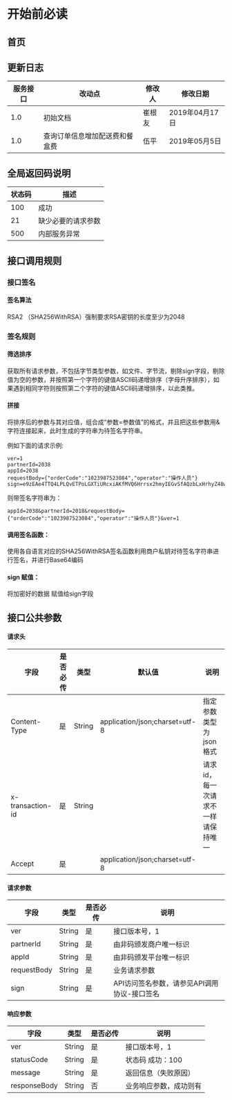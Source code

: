 # 开始前必读

## 首页

## 更新日志

| 服务接口 | 改动点   | 修改人 |    修改日期    |
| ------|  ------- | ----|  ------------|
|   1.0    | 初始文档 | 崔根友 | 2019年04月17日 |
|   1.0    | 查询订单信息增加配送费和餐盒费 | 伍平 | 2019年05月5日 |


## 全局返回码说明

|  状态码   |  描述 |
| -------|  ----|
|100|成功|
|21|缺少必要的请求参数|
|500|内部服务异常|


## 接口调用规则

### 接口签名

#### 签名算法

RSA2 （SHA256WithRSA）强制要求RSA密钥的长度至少为2048

### 签名规则

#### 筛选排序

获取所有请求参数，不包括字节类型参数，如文件、字节流，剔除sign字段，剔除值为空的参数，并按照第一个字符的键值ASCII码递增排序（字母升序排序），如果遇到相同字符则按照第二个字符的键值ASCII码递增排序，以此类推。

#### 拼接

将排序后的参数与其对应值，组合成“参数=参数值”的格式，并且把这些参数用&字符连接起来，此时生成的字符串为待签名字符串。

例如下面的请求示例:

```
ver=1
partnerId=2038
appId=2038
requestBody={"orderCode":"1023987523084","operator":"操作人员"}
sign=e9zEAe4TTQ4LPLQvETPoLGXTiURcxiAKfMVQ6Hrrsx2hmyIEGvSfAQzbLxHrhyZ48wOJXTsD4FPnt+YGdK57+fP1BCbf9rIVycfjhYCqlFhbTu9pFnZgT55W+xbAFb9y7vL0MyAxwXUXvZtQVqEwW7pURtKilbcBTEW7TAxzgro=
```


则带签名字符串为：

```
appId=2038&partnerId=2018&requestBody={"orderCode":"1023987523084","operator":"操作人员"}&ver=1
```

#### 调用签名函数：

使用各自语言对应的SHA256WithRSA签名函数利用商户私钥对待签名字符串进行签名，并进行Base64编码

#### sign 赋值：

将加密好的数据 赋值给sign字段

## 接口公共参数

#### 请求头

|字段|是否必传|类型|默认值|说明|
|---|-------|---|-----|----|
|Content-Type|是|String|application/json;charset=utf-8|指定参数类型为json格式|
|x-transaction-id|是|String|  |请求id，每一次请求不一样请保持唯一|
|Accept|是|  |application/json;charset=utf-8|  |

#### 请求参数

|字段|类型|是否必传|说明|
|---|----|------|----|
|     ver     | String |    是    |                接口版本号，1                |
|  partnerId  | String |    是    |           由非码颁发商户唯一标识            |
|    appId    | String |    是    |           由非码颁发平台唯一标识            |
| requestBody | String | 是 |                业务请求参数                 |
|    sign     | String |    是    | API访问签名参数，请参见API调用协议-接口签名 |

#### 响应参数


|    字段    |  类型  | 是否必传 |                    说明                     |
| --------|  ----|  ------|  --------------------------------|
|    ver     | String |    是    |             接口版本号，1              |
| statusCode | String |    是    |         状态码 成功：100          |
|   message   | String |    是    |         返回信息（失败原因）        |
| responseBody | String | 否 | 业务响应参数，成功则有 |
